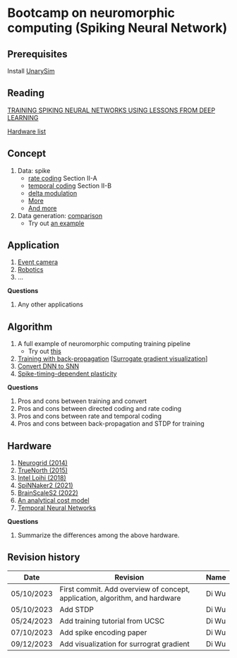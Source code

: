 # Bootcamp on neuromorphic computing (Spiking Neural Network)

## Prerequisites
Install [UnarySim](https://github.com/diwu1990/UnarySim)

## Reading
[TRAINING SPIKING NEURAL NETWORKS USING LESSONS FROM DEEP LEARNING](https://arxiv.org/pdf/2109.12894.pdf)

[Hardware list](https://github.com/fabrizio-ottati/awesome-neuromorphic-hw)

## Concept
1. Data: spike
   - [rate coding](https://ieeexplore.ieee.org/document/9139000) Section II-A
   - [temporal coding](https://ieeexplore.ieee.org/document/9139000) Section II-B
   - [delta modulation](https://snntorch.readthedocs.io/en/latest/tutorials/tutorial_1.html#delta-modulation)
   - [More](https://dl.acm.org/doi/abs/10.1145/3546790.3546803)
   - [And more](https://www.frontiersin.org/articles/10.3389/fnins.2022.999029/full)
2. Data generation: [comparison](https://github.com/diwu1990/UnarySim/blob/52683a42e210004531f53fa362a9dd1d900b6546/stream/gen.py#L147)
   - Try out [an example](https://github.com/diwu1990/UnarySim/blob/main/test/stream/test_stream_bsgen.py)


## Application
1. [Event camera](https://rpg.ifi.uzh.ch/research_dvs.html)
2. [Robotics](https://www.mdpi.com/2674-0729/2/1/2)
3. ...

**Questions**
1. Any other applications


## Algorithm
1. A full example of neuromorphic computing training pipeline
   - Try out [this](https://github.com/Intelligent-Computing-Lab-Yale/Rate-vs-Direct)
2. [Training with back-propagation](https://arxiv.org/abs/1901.09948) [[Surrogate gradient visualization](https://www.frontiersin.org/articles/10.3389/fnins.2018.00331/full)]
3. [Convert DNN to SNN](https://ieeexplore.ieee.org/document/9157578)
4. [Spike-timing-dependent plasticity](https://compneuro.neuromatch.io/tutorials/W2D3_BiologicalNeuronModels/student/W2D3_Tutorial4.html)

**Questions**
1. Pros and cons between training and convert
2. Pros and cons between directed coding and rate coding
3. Pros and cons between rate and temporal coding
4. Pros and cons between back-propagation and STDP for training


## Hardware
1. [Neurogrid (2014)](https://ieeexplore.ieee.org/document/6805187)
2. [TrueNorth (2015)](https://ieeexplore.ieee.org/document/7229264)
3. [Intel Loihi (2018)](https://ieeexplore.ieee.org/document/8259423)
4. [SpiNNaker2 (2021)](https://arxiv.org/abs/2103.08392)
5. [BrainScaleS2 (2022)](https://www.frontiersin.org/articles/10.3389/fnins.2022.795876/full)
6. [An analytical cost model](https://ieeexplore.ieee.org/document/9914608)
7. [Temporal Neural Networks](https://ieeexplore.ieee.org/document/9516717)

**Questions**
1. Summarize the differences among the above hardware.


## Revision history
| Date | Revision | Name |
|---|---|---|
| 05/10/2023 | First commit. Add overview of concept, application, algorithm, and hardware | Di Wu |
| 05/10/2023 | Add STDP | Di Wu |
| 05/24/2023 | Add training tutorial from UCSC | Di Wu |
| 07/10/2023 | Add spike encoding paper | Di Wu |
| 09/12/2023 | Add visualization for surrograt gradient | Di Wu |
